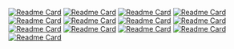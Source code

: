 [![Readme Card](https://github-readme-stats.vercel.app/api/pin/?username=rezaan6&repo=portfolio)](https://github.com/anuraghazra/github-readme-stats)
[![Readme Card](https://github-readme-stats.vercel.app/api/pin/?username=rezaan6&repo=open-ai-chatbot)](https://github.com/anuraghazra/github-readme-stats)
[![Readme Card](https://github-readme-stats.vercel.app/api/pin/?username=rezaan6&repo=open-ai-dalle-2-image-generator)](https://github.com/anuraghazra/github-readme-stats)
[![Readme Card](https://github-readme-stats.vercel.app/api/pin/?username=rezaan6&repo=rapid-api-cryptoverse)](https://github.com/anuraghazra/github-readme-stats)
[![Readme Card](https://github-readme-stats.vercel.app/api/pin/?username=rezaan6&repo=bright-data-web-scraper)](https://github.com/anuraghazra/github-readme-stats)
[![Readme Card](https://github-readme-stats.vercel.app/api/pin/?username=rezaan6&repo=admin-dashboard)](https://github.com/anuraghazra/github-readme-stats)
[![Readme Card](https://github-readme-stats.vercel.app/api/pin/?username=rezaan6&repo=streaming-platform)](https://github.com/anuraghazra/github-readme-stats)
[![Readme Card](https://github-readme-stats.vercel.app/api/pin/?username=rezaan6&repo=hoobank-modern-ui-ux)](https://github.com/anuraghazra/github-readme-stats)
[![Readme Card](https://github-readme-stats.vercel.app/api/pin/?username=rezaan6&repo=restaurant-managent-system)](https://github.com/anuraghazra/github-readme-stats)
[![Readme Card](https://github-readme-stats.vercel.app/api/pin/?username=rezaan6&repo=weather)](https://github.com/anuraghazra/github-readme-stats)
[![Readme Card](https://github-readme-stats.vercel.app/api/pin/?username=rezaan6&repo=music-player)](https://github.com/anuraghazra/github-readme-stats)
[![Readme Card](https://github-readme-stats.vercel.app/api/pin/?username=rezaan6&repo=ecommerces-shopping)](https://github.com/anuraghazra/github-readme-stats)
[![Readme Card](https://github-readme-stats.vercel.app/api/pin/?username=rezaan6&repo=gpt3-modern-ui-ux)](https://github.com/anuraghazra/github-readme-stats)
